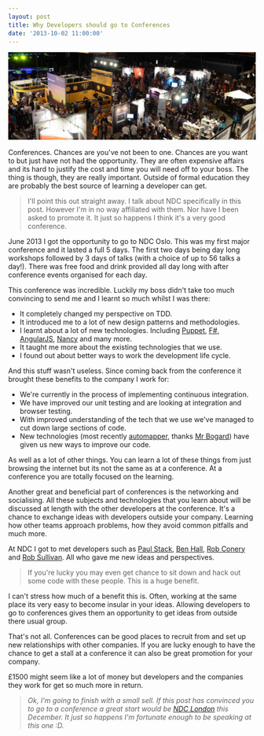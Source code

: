 ```yaml
---
layout: post
title: Why Developers should go to Conferences
date: '2013-10-02 11:00:00'
---
```


![featured-image](/content/images/2014/Apr/ndc.jpg)

Conferences. Chances are you've not been to one. Chances are you want to but just have not had the opportunity. They are often expensive affairs and its hard to justify the cost and time you will need off to your boss. The thing is though, they are really important. Outside of formal education they are probably the best source of learning a developer can get.

> I'll point this out straight away. I talk about NDC specifically in this post. However I'm in no way affiliated with them. Nor have I been asked to promote it. It just so happens I think it's a very good conference.

June 2013 I got the opportunity to go to NDC Oslo. This was my first major conference and it lasted a full 5 days. The first two days being day long workshops followed by 3 days of talks (with a choice of up to 56 talks a day!). There was free food and drink provided all day long with after conference events organised for each day.

This conference was incredible. Luckily my boss didn't take too much convincing to send me and I learnt so much whilst I was there:

- It completely changed my perspective on TDD.
- It introduced me to a lot of new design patterns and methodologies.
- I learnt about a lot of new technologies. Including [Puppet](http://puppetlabs.com/), [F#](http://www.tryfsharp.org/), [AngularJS](http://angularjs.org/), [Nancy](http://nancyfx.org/) and many more.
- It taught me more about the existing technologies that we use.
- I found out about better ways to work the development life cycle.

And this stuff wasn't useless. Since coming back from the conference it brought these benefits to the company I work for:

- We're currently in the process of implementing continuous integration.
- We have improved our unit testing and are looking at integration and browser testing.
- With improved understanding of the tech that we use we've managed to cut down large sections of code.
- New technologies (most recently [automapper](http://automapper.org/), thanks [Mr Bogard](https://twitter.com/jbogard)) have given us new ways to improve our code.

As well as a lot of other things. You can learn a lot of these things from just browsing the internet but its not the same as at a conference. At a conference you are totally focused on the learning.

Another great and beneficial part of conferences is the networking and socialising. All these subjects and technologies that you learn about will be discussed at length with the other developers at the conference. It's a chance to exchange ideas with developers outside your company. Learning how other teams approach problems, how they avoid common pitfalls and much more. 

At NDC I got to met developers such as [Paul Stack](https://twitter.com/stack72), [Ben Hall](https://twitter.com/Ben_Hall), [Rob Conery](https://twitter.com/robconery) and [Rob Sullivan](https://twitter.com/DataChomp). All who gave me new ideas and perspectives.

> If you're lucky you may even get chance to sit down and hack out some code with these people. This is a huge benefit.

I can't stress how much of a benefit this is. Often, working at the same place its very easy to become insular in your ideas. Allowing developers to go to conferences gives them an opportunity to get ideas from outside there usual group. 

That's not all. Conferences can be good places to recruit from and set up new relationships with other companies. If you are lucky enough to have the chance to get a stall at a conference it can also be great promotion for your company.

£1500 might seem like a lot of money but developers and the companies they work for get so much more in return.

>_Ok, I'm going to finish with a small sell. If this post has convinced you to go to a conference a great start would be [NDC London](http://www.ndc-london.com/) this December. It just so happens I'm fortunate enough to be speaking at this one :D._
